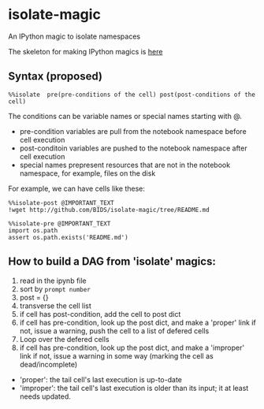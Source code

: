 isolate-magic
=============

An IPython magic to isolate namespaces

The skeleton for making IPython magics is [here](http://ipython.org/ipython-doc/dev/config/custommagics.html#defining-magics)

Syntax (proposed)
----------
```
%%isolate  pre(pre-conditions of the cell) post(post-conditions of the cell)
```

The conditions can be variable names or special names starting with @.
  * pre-condition variables are pull from the notebook namespace before cell execution
  * post-conditoin variables are pushed to the notebook namespace after cell execution
  * special names prepresent resources that are not in the notebook namespace, for example, files on the disk
  
For example, we can have cells like these:

```
%%isolate-post @IMPORTANT_TEXT
!wget http://github.com/BIDS/isolate-magic/tree/README.md
```

```
%%isolate-pre @IMPORTANT_TEXT
import os.path
assert os.path.exists('README.md')
```


How to build a DAG from 'isolate' magics:
--------------------
 1. read in the ipynb file
 2. sort by `prompt number`
 3. post = {}
 4. transverse the cell list
   1. if cell has post-condition, add the cell to post dict
   2. if cell has pre-condition, look up the post dict, and make a 'proper' link
      if not, issue a warning, push the cell to a list of defered cells
 5. Loop over the defered cells
   1. if cell has pre-condition, look up the post dict, and make a 'improper' link
      if not, issue a warning in some way (marking the cell as dead/incomplete)

 * 'proper': the tail cell's last execution is up-to-date
 * 'improper': the tail cell's last execution is older than its input; it at least needs updated.
